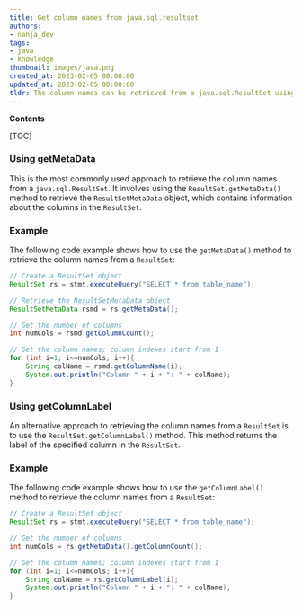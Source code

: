 ```yaml
---
title: Get column names from java.sql.resultset
authors:
- nanja_dev
tags:
- java
- knowledge
thumbnail: images/java.png
created_at: 2023-02-05 00:00:00
updated_at: 2023-02-05 00:00:00
tldr: The column names can be retrieved from a java.sql.ResultSet using the getMetaData() method.
---
```


**Contents**

[TOC]

### Using getMetaData
This is the most commonly used approach to retrieve the column names from a `java.sql.ResultSet`. It involves using the `ResultSet.getMetaData()` method to retrieve the `ResultSetMetaData` object, which contains information about the columns in the `ResultSet`.

### Example
The following code example shows how to use the `getMetaData()` method to retrieve the column names from a `ResultSet`:

```java
// Create a ResultSet object
ResultSet rs = stmt.executeQuery("SELECT * from table_name");

// Retrieve the ResultSetMetaData object
ResultSetMetaData rsmd = rs.getMetaData();

// Get the number of columns
int numCols = rsmd.getColumnCount();

// Get the column names; column indexes start from 1
for (int i=1; i<=numCols; i++){
    String colName = rsmd.getColumnName(i);
    System.out.println("Column " + i + ": " + colName);
}
```

### Using getColumnLabel
An alternative approach to retrieving the column names from a `ResultSet` is to use the `ResultSet.getColumnLabel()` method. This method returns the label of the specified column in the `ResultSet`.

### Example
The following code example shows how to use the `getColumnLabel()` method to retrieve the column names from a `ResultSet`:

```java
// Create a ResultSet object
ResultSet rs = stmt.executeQuery("SELECT * from table_name");

// Get the number of columns
int numCols = rs.getMetaData().getColumnCount();

// Get the column names; column indexes start from 1
for (int i=1; i<=numCols; i++){
    String colName = rs.getColumnLabel(i);
    System.out.println("Column " + i + ": " + colName);
}
```
